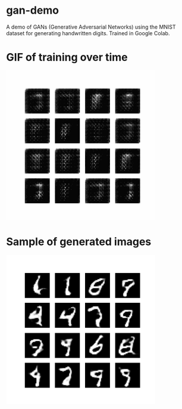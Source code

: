 # gan-demo
A demo of GANs (Generative Adversarial Networks) using the MNIST dataset for generating handwritten digits. Trained in Google Colab.

# GIF of training over time
![Training History](imagehistory/training_history.gif)

# Sample of generated images
![Image at Epoch 45](imagehistory/image_at_epoch_0045.png)
